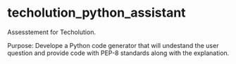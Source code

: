 # techolution_python_assistant

Assesstement for Techolution.

Purpose:  Develope a Python code generator that will undestand the user question and provide code with PEP-8 standards along with the explanation. 

